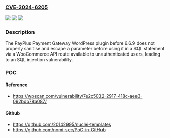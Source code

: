 ### [CVE-2024-6205](https://cve.mitre.org/cgi-bin/cvename.cgi?name=CVE-2024-6205)
![](https://img.shields.io/static/v1?label=Product&message=PayPlus%20Payment%20Gateway&color=blue)
![](https://img.shields.io/static/v1?label=Version&message=0%3C%206.6.9%20&color=brighgreen)
![](https://img.shields.io/static/v1?label=Vulnerability&message=CWE-89%20SQL%20Injection&color=brighgreen)

### Description

The PayPlus Payment Gateway WordPress plugin before 6.6.9 does not properly sanitise and escape a parameter before using it in a SQL statement via a WooCommerce API route available to unauthenticated users, leading to an SQL injection vulnerability.

### POC

#### Reference
- https://wpscan.com/vulnerability/7e2c5032-2917-418c-aee3-092bdb78a087/

#### Github
- https://github.com/20142995/nuclei-templates
- https://github.com/nomi-sec/PoC-in-GitHub

